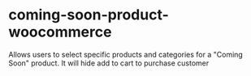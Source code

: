 # coming-soon-product-woocommerce
Allows users to select specific products and categories for a "Coming Soon" product. It will hide add to cart to purchase customer
